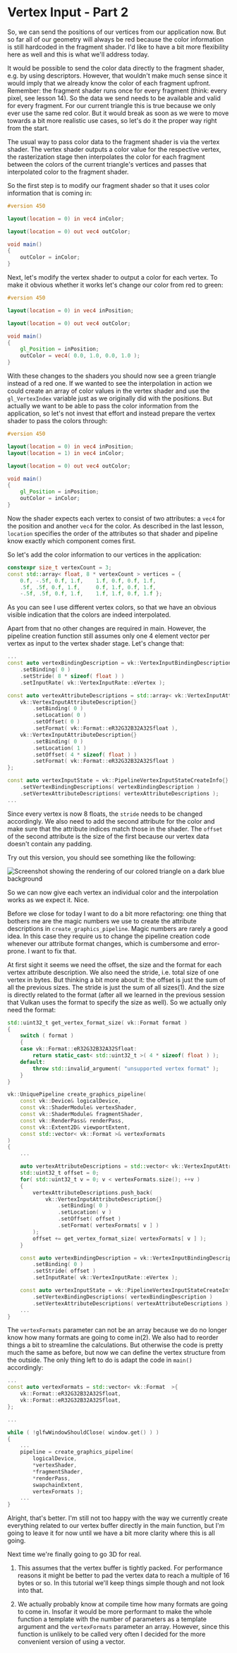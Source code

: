 # Vertex Input - Part 2

So, we can send the positions of our vertices from our application now. But so far all of our geometry will always be red because the color information is still hardcoded in the fragment shader. I'd like to have a bit more flexibility here as well and this is what we'll address today.

It would be possible to send the color data directly to the fragment shader, e.g. by using descriptors. However, that wouldn't make much sense since it would imply that we already know the color of each fragment upfront. Remember: the fragment shader runs once for every fragment (think: every pixel, see lesson 14). So the data we send needs to be available and valid for every fragment. For our current triangle this is true because we only ever use the same red color. But it would break as soon as we were to move towards a bit more realistic use cases, so let's do it the proper way right from the start.

The usual way to pass color data to the fragment shader is via the vertex shader. The vertex shader outputs a color value for the respective vertex, the rasterization stage then interpolates the color for each fragment between the colors of the current triangle's vertices and passes that interpolated color to the fragment shader.

So the first step is to modify our fragment shader so that it uses color information that is coming in:

```GLSL
#version 450

layout(location = 0) in vec4 inColor;

layout(location = 0) out vec4 outColor;

void main() 
{
    outColor = inColor;
}
```

Next, let's modify the vertex shader to output a color for each vertex. To make it obvious whether it works let's change our color from red to green:

```GLSL
#version 450

layout(location = 0) in vec4 inPosition;

layout(location = 0) out vec4 outColor;

void main()
{
    gl_Position = inPosition;
    outColor = vec4( 0.0, 1.0, 0.0, 1.0 );
}
```

With these changes to the shaders you should now see a green triangle instead of a red one. If we wanted to see the interpolation in action we could create an array of color values in the vertex shader and use the `gl_VertexIndex` variable just as we originally did with the positions. But actually we want to be able to pass the color information from the application, so let's not invest that effort and instead prepare the vertex shader to pass the colors through:

```GLSL
#version 450

layout(location = 0) in vec4 inPosition;
layout(location = 1) in vec4 inColor;

layout(location = 0) out vec4 outColor;

void main()
{
    gl_Position = inPosition;
    outColor = inColor;
}
```

Now the shader expects each vertex to consist of two attributes: a `vec4` for the position and another `vec4` for the color. As described in the last lesson, `location` specifies the order of the attributes so that shader and pipeline know exactly which component comes first.

So let's add the color information to our vertices in the application:

``` C++
constexpr size_t vertexCount = 3;
const std::array< float, 8 * vertexCount > vertices = {
    0.f, -.5f, 0.f, 1.f,    1.f, 0.f, 0.f, 1.f,
    .5f, .5f, 0.f, 1.f,     0.f, 1.f, 0.f, 1.f,
    -.5f, .5f, 0.f, 1.f,    1.f, 1.f, 0.f, 1.f };
```

As you can see I use different vertex colors, so that we have an obvious visible indication that the colors are indeed interpolated.

Apart from that no other changes are required in main. However, the pipeline creation function still assumes only one 4 element vector per vertex as input to the vertex shader stage. Let's change that:

```C++
...
const auto vertexBindingDescription = vk::VertexInputBindingDescription{}
    .setBinding( 0 )
    .setStride( 8 * sizeof( float ) )
    .setInputRate( vk::VertexInputRate::eVertex );

const auto vertexAttributeDescriptions = std::array< vk::VertexInputAttributeDescription, 2 >{
    vk::VertexInputAttributeDescription{}
        .setBinding( 0 )
        .setLocation( 0 )
        .setOffset( 0 )
        .setFormat( vk::Format::eR32G32B32A32Sfloat ),
    vk::VertexInputAttributeDescription{}
        .setBinding( 0 )
        .setLocation( 1 )
        .setOffset( 4 * sizeof( float ) )
        .setFormat( vk::Format::eR32G32B32A32Sfloat ) 
};

const auto vertexInputState = vk::PipelineVertexInputStateCreateInfo{}
    .setVertexBindingDescriptions( vertexBindingDescription )
    .setVertexAttributeDescriptions( vertexAttributeDescriptions );
...
```

Since every vertex is now 8 floats, the `stride` needs to be changed accordingly. We also need to add the second attribute for the color and make sure that the attribute indices match those in the shader. The `offset` of the second attribute is the size of the first because our vertex data doesn't contain any padding.

Try out this version, you should see something like the following:

![Screenshot showing the rendering of our colored triangle on a dark blue background](images/screenshot-2-colored-triangle.png "Fig. 1: The multi-colored triangle")

So we can now give each vertex an individual color and the interpolation works as we expect it. Nice.

Before we close for today I want to do a bit more refactoring: one thing that bothers me are the magic numbers we use to create the attribute descriptions in `create_graphics_pipeline`. Magic numbers are rarely a good idea. In this case they require us to change the pipeline creation code whenever our attribute format changes, which is cumbersome and error-prone. I want to fix that.

At first sight it seems we need the offset, the size and the format for each vertex attribute description. We also need the stride, i.e. total size of one vertex in bytes. But thinking a bit more about it: the offset is just the sum of all the previous sizes. The stride is just the sum of all sizes(1). And the size is directly related to the format (after all we learned in the previous session that Vulkan uses the format to specify the size as well). So we actually only need the format:

```C++
std::uint32_t get_vertex_format_size( vk::Format format )
{
    switch ( format )
    {
    case vk::Format::eR32G32B32A32Sfloat:
        return static_cast< std::uint32_t >( 4 * sizeof( float ) );
    default:
        throw std::invalid_argument( "unsupported vertex format" );
    }
}

vk::UniquePipeline create_graphics_pipeline(
    const vk::Device& logicalDevice,
    const vk::ShaderModule& vertexShader,
    const vk::ShaderModule& fragmentShader,
    const vk::RenderPass& renderPass,
    const vk::Extent2D& viewportExtent,
    const std::vector< vk::Format >& vertexFormats
)
{
    ...

    auto vertexAttributeDescriptions = std::vector< vk::VertexInputAttributeDescription >{};
    std::uint32_t offset = 0;
    for( std::uint32_t v = 0; v < vertexFormats.size(); ++v )
    {
        vertexAttributeDescriptions.push_back(
            vk::VertexInputAttributeDescription{}
                .setBinding( 0 )
                .setLocation( v )
                .setOffset( offset )
                .setFormat( vertexFormats[ v ] )
        );
        offset += get_vertex_format_size( vertexFormats[ v ] );
    }

    const auto vertexBindingDescription = vk::VertexInputBindingDescription{}
        .setBinding( 0 )
        .setStride( offset )
        .setInputRate( vk::VertexInputRate::eVertex );

    const auto vertexInputState = vk::PipelineVertexInputStateCreateInfo{}
        .setVertexBindingDescriptions( vertexBindingDescription )
        .setVertexAttributeDescriptions( vertexAttributeDescriptions );
    ...
}
```

The `vertexFormats` parameter can not be an array because we do no longer know how many formats are going to come in(2). We also had to reorder things a bit to streamline the calculations. But otherwise the code is pretty much the same as before, but now we can define the vertex structure from the outside. The only thing left to do is adapt the code in `main()` accordingly:

```C++
...
const auto vertexFormats = std::vector< vk::Format  >{
    vk::Format::eR32G32B32A32Sfloat,
    vk::Format::eR32G32B32A32Sfloat,
};

...

while ( !glfwWindowShouldClose( window.get() ) )
{
    ...
    pipeline = create_graphics_pipeline(
        logicalDevice,
        *vertexShader,
        *fragmentShader,
        *renderPass,
        swapchainExtent,
        vertexFormats );
    ...
}
```

Alright, that's better. I'm still not too happy with the way we currently create everything related to our vertex buffer directly in the main function, but I'm going to leave it for now until we have a bit more clarity where this is all going.

Next time we're finally going to go 3D for real.


1. This assumes that the vertex buffer is tightly packed. For performance reasons it might be better to pad the vertex data to reach a multiple of 16 bytes or so. In this tutorial we'll keep things simple though and not look into that.

2. We actually probably know at compile time how many formats are going to come in. Insofar it would be more performant to make the whole function a template with the number of parameters as a template argument and the `vertexFormats` parameter an array. However, since this function is unlikely to be called very often I decided for the more convenient version of using a vector.